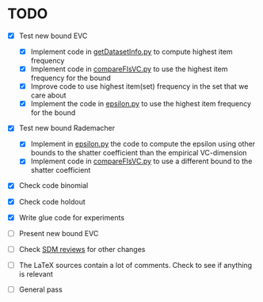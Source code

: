 TODO
====

- [x] Test new bound EVC
  - [x] Implement code in [getDatasetInfo.py](code/getDatasetInfo.py) to
    compute highest item frequency
  - [x] Implement code in [compareFIsVC.py](code/compareFIsVC.py) to use the
	highest item frequency for the bound
  - [x] Improve code to use highest item(set) frequency in the set that we care
	about
  - [x] Implement the code in [epsilon.py](code/epsilon.py) to use the
	highest item frequency for the bound
- [x] Test new bound Rademacher
  - [x] Implement in [epsilon.py](code/epsilon.py) the code to compute the
	epsilon using other bounds to the shatter coefficient than the empirical
	VC-dimension
  - [x] Implement code in [compareFIsVC.py](code/compareFIsVC.py) to use a
	different bound to the shatter coefficient
- [x] Check code binomial
- [x] Check code holdout
- [x] Write glue code for experiments
- [ ] Present new bound EVC
- [ ] Check [SDM reviews](paper/SDM14/ReviewsSDM.pdf) for other changes
- [ ] The LaTeX sources contain a lot of comments. Check to see if anything is
  relevant
- [ ] General pass

